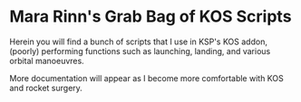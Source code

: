 # Mara Rinn's Grab Bag of KOS Scripts

Herein you will find a bunch of scripts that I use in KSP's KOS addon, (poorly) performing functions such as launching, landing, and various orbital manoeuvres.

More documentation will appear as I become more comfortable with KOS and rocket surgery.
